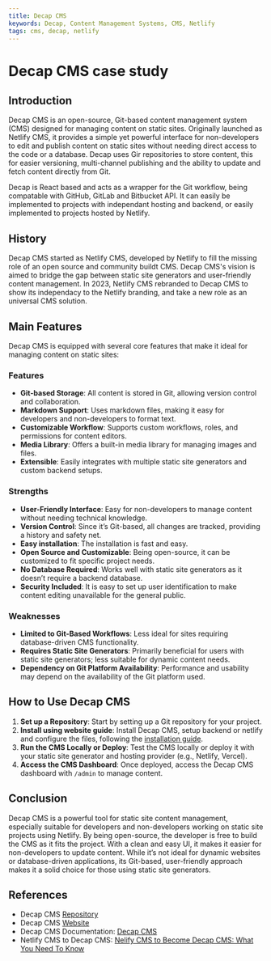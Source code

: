 ```yaml
---
title: Decap CMS
keywords: Decap, Content Management Systems, CMS, Netlify
tags: cms, decap, netlify
---
```


# Decap CMS case study

## Introduction

Decap CMS is an open-source, Git-based content management system (CMS) designed for managing content on static sites. Originally launched as Netlify CMS, it provides a simple yet powerful interface for non-developers to edit and publish content on static sites without needing direct access to the code or a database. Decap uses Gir repositories to store content, this for easier versioning, multi-channel publishing and the ability to update and fetch content directly from Git.

Decap is React based and acts as a wrapper for the Git workflow, being compatable with GitHub, GitLab and Bitbucket API. It can easily be implemented to projects with independant hosting and backend, or easily implemented to projects hosted by Netlify.

## History

Decap CMS started as Netlify CMS, developed by Netlify to fill the missing role of an open source and community buildt CMS. Decap CMS's vision is aimed to bridge the gap between static site generators and user-friendly content management. In 2023, Netlify CMS rebranded to Decap CMS to show its independacy to the Netlify branding, and take a new role as an universal CMS solution.

## Main Features

Decap CMS is equipped with several core features that make it ideal for managing content on static sites:

### Features

- **Git-based Storage**: All content is stored in Git, allowing version control and collaboration.
- **Markdown Support**: Uses markdown files, making it easy for developers and non-developers to format text.
- **Customizable Workflow**: Supports custom workflows, roles, and permissions for content editors.
- **Media Library**: Offers a built-in media library for managing images and files.
- **Extensible**: Easily integrates with multiple static site generators and custom backend setups.

### Strengths

- **User-Friendly Interface**: Easy for non-developers to manage content without needing technical knowledge.
- **Version Control**: Since it’s Git-based, all changes are tracked, providing a history and safety net.
- **Easy installation**: The installation is fast and easy.
- **Open Source and Customizable**: Being open-source, it can be customized to fit specific project needs.
- **No Database Required**: Works well with static site generators as it doesn’t require a backend database.
- **Security Included**: It is easy to set up user identification to make content editing unavailable for the general public.

### Weaknesses

- **Limited to Git-Based Workflows**: Less ideal for sites requiring database-driven CMS functionality.
- **Requires Static Site Generators**: Primarily beneficial for users with static site generators; less suitable for dynamic content needs.
- **Dependency on Git Platform Availability**: Performance and usability may depend on the availability of the Git platform used.

## How to Use Decap CMS

1. **Set up a Repository**: Start by setting up a Git repository for your project.
2. **Install using website guide**: Install Decap CMS, setup backend or netlify and configure the files, following the [installation guide](https://decapcms.org/docs/install-decap-cms/).
3. **Run the CMS Locally or Deploy**: Test the CMS locally or deploy it with your static site generator and hosting provider (e.g., Netlify, Vercel).
4. **Access the CMS Dashboard**: Once deployed, access the Decap CMS dashboard with `/admin` to manage content.

## Conclusion

Decap CMS is a powerful tool for static site content management, especially suitable for developers and non-developers working on static site projects using Netlify. By being open-source, the developer is free to build the CMS as it fits the project. With a clean and easy UI, it makes it easier for non-developers to update content. While it’s not ideal for dynamic websites or database-driven applications, its Git-based, user-friendly approach makes it a solid choice for those using static site generators.

## References

- Decap CMS [Repository](https://github.com/decaporg/decap-cms)
- Decap CMS [Website](https://decapcms.org/)
- Decap CMS Documentation: [Decap CMS](https://decapcms.org/docs/intro/)
- Netlify CMS to Decap CMS: [Nelify CMS to Become Decap CMS: What You Need To Know](https://www.netlify.com/blog/netlify-cms-to-become-decap-cms/)

